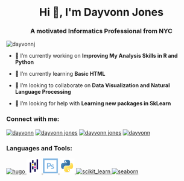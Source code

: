 <h1 align="center">Hi 👋, I'm Dayvonn Jones</h1>
<h3 align="center">A motivated Informatics Professional from NYC</h3>

<p align="left"> <img src="https://komarev.com/ghpvc/?username=dayvonnj&label=Profile%20views&color=0e75b6&style=flat" alt="dayvonnj" /> </p>

- 🔭 I’m currently working on **Improving My Analysis Skills in R and Python**

- 🌱 I’m currently learning **Basic HTML**

- 👯 I’m looking to collaborate on **Data Visualization and Natural Language Processing**

- 🤝 I’m looking for help with **Learning new packages in SkLearn**

<h3 align="left">Connect with me:</h3>
<p align="left">
<a href="https://twitter.com/dayvonnj" target="blank"><img align="center" src="https://raw.githubusercontent.com/rahuldkjain/github-profile-readme-generator/master/src/images/icons/Social/twitter.svg" alt="dayvonn" height="30" width="40" /></a>
<a href="https://www.linkedin.com/in/dayvonnjones/" target="blank"><img align="center" src="https://raw.githubusercontent.com/rahuldkjain/github-profile-readme-generator/master/src/images/icons/Social/linked-in-alt.svg" alt="dayvonn jones" height="30" width="40" /></a>
<a href="https://www.facebook.com/DayvonnJones/" target="blank"><img align="center" src="https://raw.githubusercontent.com/rahuldkjain/github-profile-readme-generator/master/src/images/icons/Social/facebook.svg" alt="dayvonn jones" height="30" width="40" /></a>
<a href="https://instagram.com/dayvonnj" target="blank"><img align="center" src="https://raw.githubusercontent.com/rahuldkjain/github-profile-readme-generator/master/src/images/icons/Social/instagram.svg" alt="dayvonn" height="30" width="40" /></a>
</p>

<h3 align="left">Languages and Tools:</h3>
<p align="left"> <a href="https://gohugo.io/" target="_blank" rel="noreferrer"> <img src="https://api.iconify.design/logos-hugo.svg" alt="hugo" width="40" height="40"/> </a> <a href="https://pandas.pydata.org/" target="_blank" rel="noreferrer"> <img src="https://raw.githubusercontent.com/devicons/devicon/2ae2a900d2f041da66e950e4d48052658d850630/icons/pandas/pandas-original.svg" alt="pandas" width="40" height="40"/> </a> <a href="https://www.photoshop.com/en" target="_blank" rel="noreferrer"> <img src="https://raw.githubusercontent.com/devicons/devicon/master/icons/photoshop/photoshop-line.svg" alt="photoshop" width="40" height="40"/> </a> <a href="https://www.python.org" target="_blank" rel="noreferrer"> <img src="https://raw.githubusercontent.com/devicons/devicon/master/icons/python/python-original.svg" alt="python" width="40" height="40"/> </a> <a href="https://scikit-learn.org/" target="_blank" rel="noreferrer"> <img src="https://upload.wikimedia.org/wikipedia/commons/0/05/Scikit_learn_logo_small.svg" alt="scikit_learn" width="40" height="40"/> </a> <a href="https://seaborn.pydata.org/" target="_blank" rel="noreferrer"> <img src="https://seaborn.pydata.org/_images/logo-mark-lightbg.svg" alt="seaborn" width="40" height="40"/> </a> </p>
